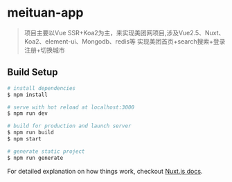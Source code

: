 # meituan-app

> 项目主要以Vue SSR+Koa2为主，来实现美团网项目,涉及Vue2.5、Nuxt、Koa2、element-ui、Mongodb、redis等
>实现美团首页+search搜索+登录注册+切换城市

## Build Setup

``` bash
# install dependencies
$ npm install

# serve with hot reload at localhost:3000
$ npm run dev

# build for production and launch server
$ npm run build
$ npm start

# generate static project
$ npm run generate
```

For detailed explanation on how things work, checkout [Nuxt.js docs](https://nuxtjs.org).
